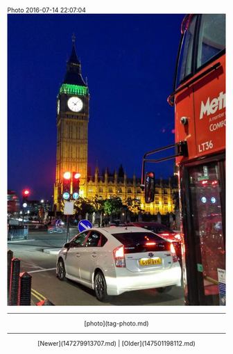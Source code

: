 <!--
title: Photo 2016-07-14 22
date: 2020-06-28T14:38:48.441Z
tags: photo
-->

Photo 2016-07-14 22:07:04
![](147414034987-0.jpg)

<!--BOTTOM-POST-NAVIGATION-->
---

<center>[photo](tag-photo.md)</center>

---

<center>[Newer](147279913707.md) | [Older](147501198112.md)</center>